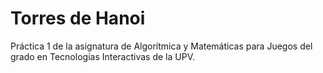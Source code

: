 # Torres de Hanoi
Práctica 1 de la asignatura de Algorítmica y Matemáticas para Juegos del grado en Tecnologías Interactivas de la UPV.
